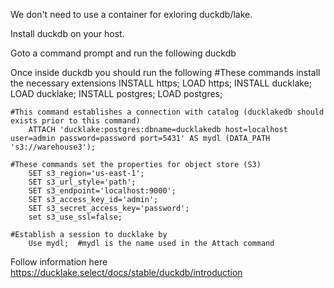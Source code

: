 We don't need to use a container for exloring duckdb/lake.

Install duckdb on your host.

Goto a command prompt and run the following
    duckdb

Once inside duckdb you should run the following
    #These commands install the necessary extensions
        INSTALL https;
        LOAD https;
        INSTALL ducklake;
        LOAD ducklake;
        INSTALL postgres;
        LOAD postgres;

    #This command establishes a connection with catalog (ducklakedb should exists prior to this command)
        ATTACH 'ducklake:postgres:dbname=ducklakedb host=localhost user=admin password=password port=5431' AS mydl (DATA_PATH 's3://warehouse3');

    #These commands set the properties for object store (S3)
        SET s3_region='us-east-1';
        SET s3_url_style='path';
        SET s3_endpoint='localhost:9000';
        SET s3_access_key_id='admin';
        SET s3_secret_access_key='password';
        set s3_use_ssl=false;

    #Establish a session to ducklake by
        Use mydl;  #mydl is the name used in the Attach command

Follow information here 
    https://ducklake.select/docs/stable/duckdb/introduction
    
